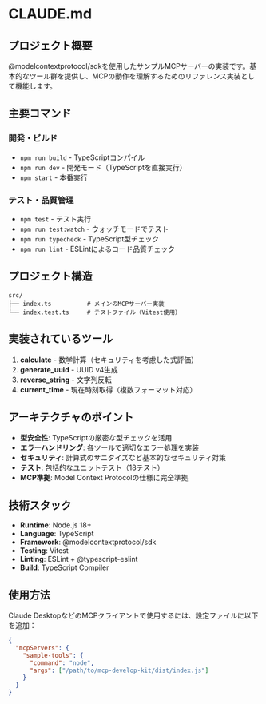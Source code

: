 # CLAUDE.md

## プロジェクト概要
@modelcontextprotocol/sdkを使用したサンプルMCPサーバーの実装です。基本的なツール群を提供し、MCPの動作を理解するためのリファレンス実装として機能します。

## 主要コマンド

### 開発・ビルド
- `npm run build` - TypeScriptコンパイル
- `npm run dev` - 開発モード（TypeScriptを直接実行）
- `npm start` - 本番実行

### テスト・品質管理
- `npm test` - テスト実行
- `npm run test:watch` - ウォッチモードでテスト
- `npm run typecheck` - TypeScript型チェック
- `npm run lint` - ESLintによるコード品質チェック

## プロジェクト構造

```
src/
├── index.ts          # メインのMCPサーバー実装
└── index.test.ts     # テストファイル（Vitest使用）
```

## 実装されているツール

1. **calculate** - 数学計算（セキュリティを考慮した式評価）
2. **generate_uuid** - UUID v4生成
3. **reverse_string** - 文字列反転
4. **current_time** - 現在時刻取得（複数フォーマット対応）

## アーキテクチャのポイント

- **型安全性**: TypeScriptの厳密な型チェックを活用
- **エラーハンドリング**: 各ツールで適切なエラー処理を実装
- **セキュリティ**: 計算式のサニタイズなど基本的なセキュリティ対策
- **テスト**: 包括的なユニットテスト（18テスト）
- **MCP準拠**: Model Context Protocolの仕様に完全準拠

## 技術スタック

- **Runtime**: Node.js 18+
- **Language**: TypeScript
- **Framework**: @modelcontextprotocol/sdk
- **Testing**: Vitest
- **Linting**: ESLint + @typescript-eslint
- **Build**: TypeScript Compiler

## 使用方法

Claude DesktopなどのMCPクライアントで使用するには、設定ファイルに以下を追加：

```json
{
  "mcpServers": {
    "sample-tools": {
      "command": "node",
      "args": ["/path/to/mcp-develop-kit/dist/index.js"]
    }
  }
}
```
